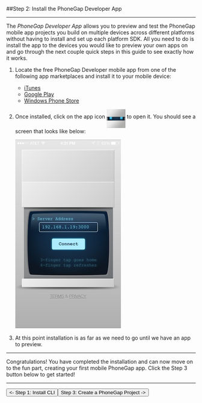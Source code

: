 <link href="../css/styles.css" rel="stylesheet">
<link href="../css/bootstrap.css" rel="stylesheet">
<div class="sidebar"></div>

##Step 2: Install the PhoneGap Developer App<hr>

The *PhoneGap Developer App* allows you to preview and test the PhoneGap mobile app projects you build on multiple devices across different platforms without having to install and set up each platform SDK.  All you need to do is install the app to the devices you would like to preview your own apps on and go through the next couple quick steps in this guide to see exactly how it works.

1. Locate the free PhoneGap Developer mobile app from one of the following app marketplaces and install it to your mobile device:

	- [iTunes](https://itunes.apple.com/app/id843536693)
	- [Google Play](https://play.google.com/store/apps/details?id=com.adobe.phonegap.app)
	- [Windows Phone Store](http://www.windowsphone.com/en-us/store/app/phonegap-developer/5c6a2d1e-4fad-4bf8-aaf7-71380cc84fe3)

2. Once installed, click on the app icon <img src="../images/dev-app-icon.png" width="50" height="50" align="middle"/> to open it. You should see a screen that looks like below:

      <img src="../images/dev-app-main.jpg"/>
3. At this point installation is as far as we need to go until we have an app to preview.
<hr>
Congratulations! You have completed the installation and can now move on to the fun part, creating your first mobile PhoneGap app. Click the Step 3 button below to get started!  

<hr>
<a href="cli-install.html"><button class="btn-prev"><- Step 1: Install CLI</button></a><a href="../create/cli-create.html"><button class="btn-next">Step 3: Create a PhoneGap Project -></button></a>

